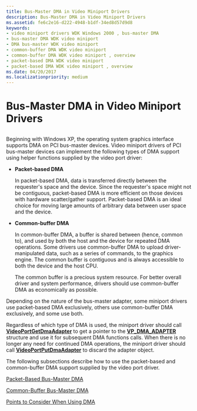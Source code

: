 ```yaml
---
title: Bus-Master DMA in Video Miniport Drivers
description: Bus-Master DMA in Video Miniport Drivers
ms.assetid: fe6c2e16-d222-4948-b1df-34ed8d57d9d8
keywords:
- video miniport drivers WDK Windows 2000 , bus-master DMA
- bus-master DMA WDK video miniport
- DMA bus-master WDK video miniport
- common-buffer DMA WDK video miniport
- common-buffer DMA WDK video miniport , overview
- packet-based DMA WDK video miniport
- packet-based DMA WDK video miniport , overview
ms.date: 04/20/2017
ms.localizationpriority: medium
---
```


# Bus-Master DMA in Video Miniport Drivers


## <span id="ddk_bus_master_dma_in_video_miniport_drivers_gg"></span><span id="DDK_BUS_MASTER_DMA_IN_VIDEO_MINIPORT_DRIVERS_GG"></span>


Beginning with Windows XP, the operating system graphics interface supports DMA on PCI bus-master devices. Video miniport drivers of PCI bus-master devices can implement the following types of DMA support using helper functions supplied by the video port driver:

-   **Packet-based DMA**

    In packet-based DMA, data is transferred directly between the requester's space and the device. Since the requester's space might not be contiguous, packet-based DMA is more efficient on those devices with hardware scatter/gather support. Packet-based DMA is an ideal choice for moving large amounts of arbitrary data between user space and the device.

-   **Common-buffer DMA**

    In common-buffer DMA, a buffer is shared between (hence, common to), and used by both the host and the device for repeated DMA operations. Some drivers use common-buffer DMA to upload driver-manipulated data, such as a series of commands, to the graphics engine. The common buffer is contiguous and is always accessible to both the device and the host CPU.

    The common buffer is a precious system resource. For better overall driver and system performance, drivers should use common-buffer DMA as economically as possible.

Depending on the nature of the bus-master adapter, some miniport drivers use packet-based DMA exclusively, others use common-buffer DMA exclusively, and some use both.

Regardless of which type of DMA is used, the miniport driver should call [**VideoPortGetDmaAdapter**](https://msdn.microsoft.com/library/windows/hardware/ff570312) to get a pointer to the [**VP\_DMA\_ADAPTER**](https://msdn.microsoft.com/library/windows/hardware/ff570570) structure and use it for subsequent DMA functions calls. When there is no longer any need for continued DMA operations, the miniport driver should call [**VideoPortPutDmaAdapter**](https://msdn.microsoft.com/library/windows/hardware/ff570335) to discard the adapter object.

The following subsections describe how to use the packet-based and common-buffer DMA support supplied by the video port driver.

[Packet-Based Bus-Master DMA](packet-based-bus-master-dma.md)

[Common-Buffer Bus-Master DMA](common-buffer-bus-master-dma.md)

[Points to Consider When Using DMA](points-to-consider-when-using-dma.md)

 

 






